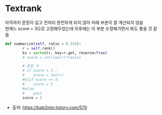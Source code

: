 # Textrank

아직까지 문장이 길고 전처리 완전하게 되지 않아 아래 부분이 잘 계산되지 않음  
현재느 score = 3으로 고정해두었는데 이후에는 이 부분 수정해가면서 봐도 좋을 것 같음
``` python
def summarize(self, ratio = 0.333):
        r = self.rank()
        ks = sorted(r, key=r.get, reverse=True)
        # score = int(len(r)*ratio)

        # 문장 수
        # if score < 3 : 
        #    score = len(r) 
        #elif score >= 3:
        #    score = 3
        #else:
        #    pass
        score = 3
```
* 출처: https://bab2min.tistory.com/570
